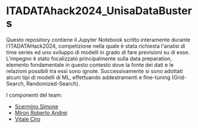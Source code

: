 # ITADATAhack2024_UnisaDataBusters

Questo repository contiene il Jupyter Notebook scritto interamente durante l'ITADATAHack2024, competizione nella quale è stata richiesta l'analisi di time series ed uno sviluppo di modelli in grado di fare previsioni su di esse.
L'impegno è stato focalizzato principalmente sulla data preparation, elemento fondamentale in questo contesto dove la fonte dei dati e le relazioni possibili tra essi sono ignote. Successivamente si sono adottati alcuni tipi di modelli di ML, effettuando addestramenti e fine-tuning (Grid-Search, Randomized-Search).

I componenti del team:

* [Scermino Simone](https://github.com/Hikki00)
* [Miron Roberto Andrei](https://github.com/RobertoAM1)
* [Vitale Ciro](https://github.com/cirovitale)
